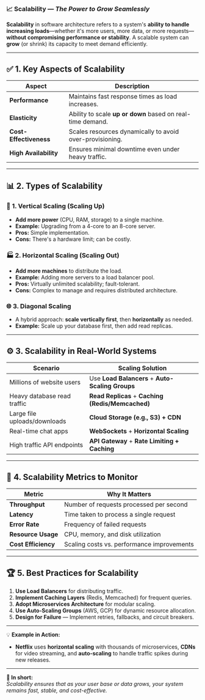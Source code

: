 ### 📈 **Scalability** — *The Power to Grow Seamlessly*

**Scalability** in software architecture refers to a system's **ability to handle increasing loads**—whether it's more users, more data, or more requests—**without compromising performance or stability**. A scalable system can **grow** (or shrink) its capacity to meet demand efficiently.

---

## ✅ **1. Key Aspects of Scalability**

| **Aspect**             | **Description**                                              |
|-----------------------|--------------------------------------------------------------|
| **Performance**        | Maintains fast response times as load increases.             |
| **Elasticity**         | Ability to scale **up or down** based on real-time demand.    |
| **Cost-Effectiveness**  | Scales resources dynamically to avoid over-provisioning.    |
| **High Availability**   | Ensures minimal downtime even under heavy traffic.          |

---

## 📊 **2. Types of Scalability**

### 🏢 **1. Vertical Scaling (Scaling Up)**
- **Add more power** (CPU, RAM, storage) to a single machine.
- **Example:** Upgrading from a 4-core to an 8-core server.
- **Pros:** Simple implementation.
- **Cons:** There's a hardware limit; can be costly.

### 🏭 **2. Horizontal Scaling (Scaling Out)**
- **Add more machines** to distribute the load.
- **Example:** Adding more servers to a load balancer pool.
- **Pros:** Virtually unlimited scalability; fault-tolerant.
- **Cons:** Complex to manage and requires distributed architecture.

### 🌐 **3. Diagonal Scaling**
- A hybrid approach: **scale vertically first**, then **horizontally** as needed.
- **Example:** Scale up your database first, then add read replicas.

---

## ⚙️ **3. Scalability in Real-World Systems**

| **Scenario**                        | **Scaling Solution**                                |
|------------------------------------|----------------------------------------------------|
| Millions of website users          | Use **Load Balancers** + **Auto-Scaling Groups**    |
| Heavy database read traffic        | **Read Replicas** + **Caching (Redis/Memcached)**   |
| Large file uploads/downloads       | **Cloud Storage (e.g., S3) + CDN**                 |
| Real-time chat apps                | **WebSockets** + **Horizontal Scaling**            |
| High traffic API endpoints         | **API Gateway** + **Rate Limiting + Caching**      |

---

## 🧮 **4. Scalability Metrics to Monitor**

| **Metric**        | **Why It Matters**                              |
|------------------|-------------------------------------------------|
| **Throughput**     | Number of requests processed per second        |
| **Latency**        | Time taken to process a single request         |
| **Error Rate**     | Frequency of failed requests                   |
| **Resource Usage** | CPU, memory, and disk utilization              |
| **Cost Efficiency**| Scaling costs vs. performance improvements     |

---

## 🏆 **5. Best Practices for Scalability**

1. **Use Load Balancers** for distributing traffic.
2. **Implement Caching Layers** (Redis, Memcached) for frequent queries.
3. **Adopt Microservices Architecture** for modular scaling.
4. **Use Auto-Scaling Groups** (AWS, GCP) for dynamic resource allocation.
5. **Design for Failure** — Implement retries, fallbacks, and circuit breakers.

---

💡 **Example in Action:**
- **Netflix** uses **horizontal scaling** with thousands of microservices, **CDNs** for video streaming, and **auto-scaling** to handle traffic spikes during new releases.

---

**🔑 In short:**  
*Scalability ensures that as your user base or data grows, your system remains fast, stable, and cost-effective.*